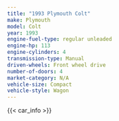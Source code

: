 ```yaml
---
title: "1993 Plymouth Colt"
make: Plymouth
model: Colt
year: 1993
engine-fuel-type: regular unleaded
engine-hp: 113
engine-cylinders: 4
transmission-type: Manual
driven-wheels: Front wheel drive
number-of-doors: 4
market-category: N/A
vehicle-size: Compact
vehicle-style: Wagon
---
```


{{< car_info >}}
